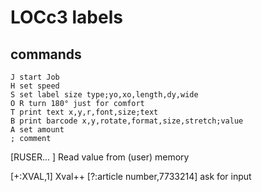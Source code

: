 # LOCc3 labels
## commands
````
J start Job
H set speed
S set label size type;yo,xo,length,dy,wide
O R turn 180° just for comfort
T print text x,y,r,font,size;text
B print barcode x,y,rotate,format,size,stretch;value
A set amount
; comment
````
[RUSER... ] Read value from (user) memory

[+:XVAL,1] Xval++
[?:article number,7733214] ask for input

